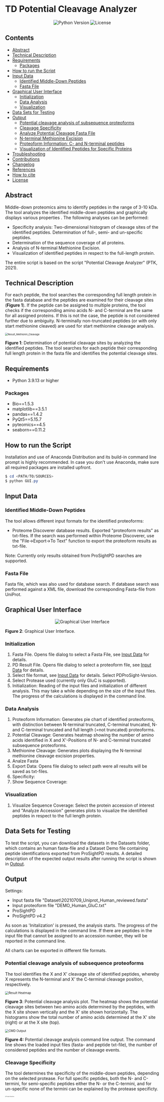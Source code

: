 # TD Potential Cleavage Analyzer

 <p align="center">
<img src="https://img.shields.io/badge/python-3.9.13+-blue.svg" alt="Python Version"> 
<img src="https://img.shields.io/pypi/l/MSDIFF" alt="License">
</p>


## Contents
- [Abstract](#abstract)
- [Technical Description](#technical-description)
- [Requirements](#requirements)
    - [Packages](#packages)
- [How to run the Script](#how-to-run-the-script)
- [Input Data](#input-data)
    - [Identified Middle-Down Peptides](#identified-middle-down-peptides)
    - [Fasta File](#fasta-file)
- [Graphical User Interface](#graphical-user-interface)
    - [Initialization](#initialization)
    - [Data Analysis](#data-analysis)
    - [Visualization](#visualization)
- [Data Sets for Testing](#data-sets-for-testing)
- [Output](#output)
    - [Potential cleavage analysis of subsequence proteoforms](#potential-cleavage-analysis-of-subsequence-proteoforms)
    - [Cleavage Specificity](#cleavage-specificity)
    - [Analyze Potential Cleavage Fasta File](#analyze-potential-cleavage-fasta-file)
    - [N-terminal Methionine Excision](#n-terminal-methionine-excision)
    - [Proteoform Information: C- and N-terminal peptides](#proteoform-information-c--and-n-terminal-peptides)
    - [Visualization of Identified Peptides for Specific Proteins](#visualization-of-identified-peptides-for-specific-proteins)
- [Troubleshooting](#troubleshooting)
- [Contributions](#contributions)
- [Changelog](#changelog)
- [References](#references)
- [How to cite](#how-to-cite)
- [License](#license)




## Abstract

Middle-down proteomics aims to identify peptides in the range of 3-10 kDa. The tool analyzes the identified middle-down peptides and graphically displays various properties . The following analyses can be performed:

- Specificity analysis: Two-dimensional histogram of cleavage sites of the identified peptides. Determination of full-, semi- and un-specific peptides.
- Determination of the sequence coverage of all proteins. 
- Analysis of N-terminal Methionine Excision. 
- Visualization of identified peptides in respect to the full-length protein. 

The entire script is based on the script "Potential Cleavage Analyzer" (PTK, 2021). 



## Technical Description

For each peptide, the tool searches the corresponding full length protein in the fasta database and the peptides are examined for their cleavage sites (**Figure 1**). If the peptide can be assigned to multiple proteins, the tool checks if the corresponding amino acids N- and C-terminal are the same for all assigned proteins. If this is not the case, the peptide is not considered further due to ambiguity. N-terminally non-truncated peptides (or with only start methionine cleaved) are used for start methionine cleavage analysis. 

<img src="Various\TechnicalDescription.png" style="zoom:57%" alt="Result_Methionin_Cleavage"/>

**Figure 1**: Determination of potential cleavage sites by analyzing the identified peptides. The tool searches for each peptide their corresponding full length protein in the fasta file and identifies the potential cleavage sites. 



## Requirements

- Python 3.9.13 or higher

### Packages 

- Bio==1.5.3
- matplotlib==3.5.1
- pandas==1.4.2
- PyQt5==5.15.7
- pyteomics==4.5
- seaborn==0.11.2

  

## How to run the Script

Installation and use of Anaconda Distribution and its build-in command line prompt is highly recommended. In case you don't use Anaconda, make sure all required packages are installed upfront.

````powershell
$ cd <PATH/TO/SOURCES>
$ python GUI.py
````

 

## Input Data

### Identified Middle-Down Peptides 

The tool allows different input formats for the identified proteoforms: 

- Proteome Discoverer database results. Exported "proteoform results" as txt-files. If the search was performed within Proteome Discoverer, use the "File->Export->To Text" function to export the proteoform results as txt-file.

Note: Currently only results obtained from ProSightPD searches are supported. 

### Fasta File

Fasta file, which was also used for database search. If database search was performed against a XML file, download the corresponding Fasta-file from UniProt. 

  

## Graphical User Interface 

<center> <img src="Various\GUI.PNG" style="zoom:100%" alt="Graphical User Interface"/></center>

**Figure 2**: Graphical User Interface.

### Initialization

1. Fasta File. Opens file dialog to select a Fasta File, see [Input Data](##Input-Data) for details.
2. PD Result File. Opens file dialog to select a proteoform file, see [Input Data](##Input-Data) for details.
3. Select file format, see [Input Data](##Input-Data) for details. Select PDProSight-Version. 
4. Select Protease used (currently only GluC is supported).
5. Initialization: Reading of the input files and initialization of different analysis. This may take a while depending on the size of the input files. The progress of the calculations is displayed in the command line.  

### Data Analysis

1. Proteoform Information: Generates pie chart of identified proteoforms, with distinction between N-terminal truncated, C-terminal truncated, N- and C-terminal truncated and full length (=not truncated) proteoforms.  
2. Potential Cleavage: Generates heatmap showing the number of amino acids identified in X and X'-Positions of N- and C-terminal truncated subsequence proteoforms. 
3. Methionine Cleavage: Generates plots displaying the N-terminal methionine cleavage excision properties.
4. Analze Fasta
5. Export Data: Opens file dialog to select path were all results will be saved as txt-files. 
6. Specificity:
7. Show Sequence Coverage: 

### Visualization

1. Visualize Sequence Coverage: Select the protein accession of interest and "Analyze Accession" generates plots to visualize the identified peptides in respect to the full length protein.  





## Data Sets for Testing

To test the script, you can download the datasets in the Datasets folder, which contains an human fasta-file and a Dataset Demo file containing peptide identifications exported from ProSightPD results. A detailed description of the expected output results after running the script is shown in [Output](##Output). 



 ## Output 

 Settings: 

- Input fasta file "Dataset\\20210709_Uniprot_Human_reviewed.fasta" 
- Input proteoform file "DEMO_Human_GluC.txt"
- ProSightPD 
- ProSightPD v4.2

As soon as 'Initalization' is pressed, the analysis starts. The progress of the calculations is displayed in the command line. If there are peptides in the input file that cannot be assigned to an accession number, they will be reported in the command line. 

 All charts can be exported in different file formats. 



### Potential cleavage analysis of subsequence proteoforms

The tool identifies the X and X’ cleavage site of identified peptides, whereby X represents the N-terminal and X’ the C-terminal cleavage position, respectively. 

<img src="Various\Result_Heatmap.png" style="zoom:70%" alt="Result Heatmap"/>

**Figure 3**: Potential cleavage analysis plot. The heatmap shows the potential cleavage sites between two amino acids determined by the peptides, with the X site shown vertically and the X' site shown horizontally. The histograms show the total number of amino acids determined at the X' site (right) or at the X site (top). 



<img src="Various\CMD_Output.PNG" style="zoom:70%" alt="CMD Output"/>



**Figure 4:** Potential cleavage analysis command line output. The command line shows the loaded input files (fasta- and peptide txt-file), the number of considered peptides and the number of cleavage events.  



### Cleavage Specificity 

The tool determines the specificity of the middle-down peptides, depending on the selected protease. For full specific peptides, both the N- and C-termini, for semi-specific peptides either the N- or the C-termini, and for un-specific none of the termini can be explained by the protease specificty. 

<img src="Various\Result_Specificity.png" style="zoom:20%" alt="Protease Specificity" width="50%"/>

**Figure 5**: Protease Specificity. 



### Analyze Potential Cleavage Fasta File

The tool calculates all theoretical possible cleavages of all proteins in the database (that is, it basically calculates the number of all dipeptide combinations in the database). 

<img src="Various\Result_AnalyzeFastaFile.png" style="zoom:75%" alt="Result_Methionin_Cleavage"/>

**Figure 6**: Theoretical possible cleavage events in the entire fasta file. 



### N-terminal Methionine Excision

The tool identifies all peptides whose N-terminus is not truncated, or where only the start methionine is cleaved. The influence of the following amino acid and its size on methionine cleavage is analyzed. 

<img src="Various\Result_Methionin_Cleavage_relativeAndAbsolut.png" style="zoom:57%" alt="Result_Methionin_Cleavage"/>

**Figure 7**: Plots displaying the N-terminal methionine cleavage excision properties. A) bar plot showing the count of amino acids at the N-term if the start methionine is cleaved (red bars, Met cleaved) and in the position after the methionine if the start methionine is not cleaved (black bars, Met not-cleaved). B) shows the percentage of methionine cleavage before a given amino acid, with the amino acid radius shown on the x-axis.  



### Proteoform Information: C- and N-terminal peptides 

The tool identifies the number of annotated (full-length), N-terminal truncated, C-terminal truncated, and N- and C-terminal truncated proteoforms. 

<img src="Various\Result_Truncation_PieChart.png" style="zoom:70%" alt="Result_ProteoformVisualization"/>

**Figure 8**: Percentage of identified C-terminal, N-terminal, C- and N-terminal or non-truncated (full length) proteoforms displayed as a pie chart. 



### Visualization of Identified Peptides for Specific Proteins

The tool visualizes the identified peptides of a given protein accession in terms of their localization within the protein sequence and their specificity (fully specific, semispecific N-terminal, semispecific C-terminal, non-specific).  

<img src="Various\Result_SeqCovVisualization_1.png" style="zoom:75%" alt="Result_SequenceCoverageVisualization"/>

**Figure 9**: Visualization of the identified peptides compared to the full-length protein. The x-axis shows the amino acid position of the full-length protein (as deposited in the fasta file). The identified peptide are plotted as bars along the y-axis. The color of each bar represents the specificity of the identified peptide: full specific (black), only N-terminal specific (orange), only C-terminal specific (red), unspecific (blue). 


<img src="Various\Result_ProteoformVisualization_CMD.png" style="zoom:60%" alt="Result_ProteoformVisualization"/>

**Figure  10**: Visualization of the identified peptides compared to the full-length protein in the command line window. The first row shows the full-length protein  (as deposited in the fasta file) and the following rows show the identified peptides. The columns show 1) the index of teh start amino acid of the identified peptide (compared to the full-length protein), 2) the index of teh end amino acid of the peptide, 3) the peptide sequence, and 4) the number of associated PSMs. 



### Calculation of the Sequence Coverage for all Proteins within the Database

The tool assigns the identified peptides to proteins in the database (caution: this is not a sophisticated protein inference! The peptides can be assigned to multiple proteins), determines the number of assigned peptides, the sequence coverage and visualizes the position of the peptides in the protein sequence.  

<img src="Various\Result_SequenceCoverage.png" style="zoom:80%" alt="Result_ProteoformVisualization"/>

**FIgure 11**: Table Sequence Coverage. 





## Troubleshooting




## Contributions 

PTK, Python script written, basic ideas 

AT, Many ideas for data visualization 




## Changelog

- v1.0.0 (February 2023) First release (based on "Potential Cleavage Analyzer")


## References



## How to cite

 

 

## License

The tool is available under the BSD license. See the LICENSE file for more info.

 
